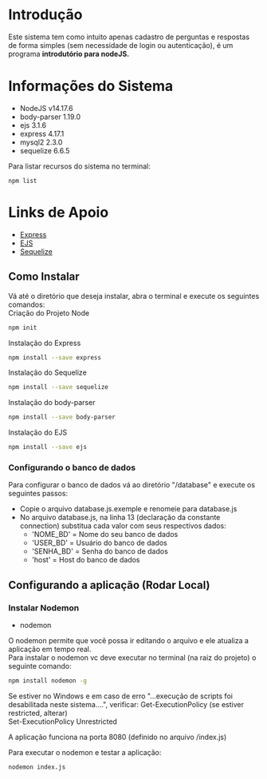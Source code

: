 # Introdução

Este sistema tem como intuito apenas cadastro de perguntas e respostas de forma simples (sem necessidade de login ou autenticação), é um programa **introdutório para nodeJS.**

# Informações do Sistema
- NodeJS v14.17.6
- body-parser 1.19.0
- ejs 3.1.6
- express 4.17.1
- mysql2 2.3.0
- sequelize 6.6.5

Para listar recursos do sistema no terminal:
```
npm list
```

# Links de Apoio
- [Express](https://expressjs.com/)
- [EJS](https://ejs.co/#docs)
- [Sequelize](https://sequelize.org/)



## Como Instalar
Vá até o diretório que deseja instalar, abra o terminal e  ​execute os seguintes comandos:  
Criação do Projeto Node
```bash
npm init
```

Instalação do Express
```bash
npm install --save express
```

Instalação do Sequelize
```bash
npm install --save sequelize
```

Instalação do body-parser
```bash
npm install --save body-parser
```

Instalação do EJS
```bash
npm install --save ejs
```

### Configurando o banco de dados
Para configurar o banco de dados vá ao diretório "/database" e execute os seguintes passos:
* Copie o arquivo database.js.exemple e renomeie para database.js
* No arquivo database.js, na linha 13 (declaração da constante connection) substitua cada valor com seus respectivos dados:
    * 'NOME_BD' = Nome do seu banco de dados
    * 'USER_BD' = Usuário do banco de dados
    * 'SENHA_BD' = Senha do banco de dados
    * 'host' = Host do banco de dados

## Configurando a aplicação (Rodar Local)
### Instalar Nodemon
- nodemon

O nodemon permite que você possa ir editando o arquivo e ele atualiza a aplicação em tempo real.  
Para instalar o nodemon vc deve executar no terminal (na raiz do projeto) o seguinte comando:
```bash
npm install nodemon -g
```
Se estiver no Windows e em caso de erro "...execução de scripts foi desabilitada neste sistema....", verificar:
Get-ExecutionPolicy (se estiver restricted, alterar)  
Set-ExecutionPolicy Unrestricted  

A aplicação funciona na porta 8080 (definido no arquivo /index.js)

Para executar o nodemon e testar a aplicação:
```bash
nodemon index.js
```